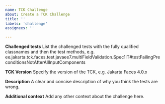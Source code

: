 ```yaml
---
name: TCK Challenge
about: Create a TCK Challenge
title: ''
labels: 'challenge'
assignees: ''

---
```


**Challenged tests**
List the challenged tests with the fully qualified classnames and then the test methods, e.g.
ee.jakarta.tck.faces.test.javaee7.multiFieldValidation.Spec1IT#testFailingPreconditionsNotAfterAllInputComponents

**TCK Version**
Specify the version of the TCK, e.g. Jakarta Faces 4.0.x

**Description**
A clear and concise description of why you think the tests are wrong.

**Additional context**
Add any other context about the challenge here.
